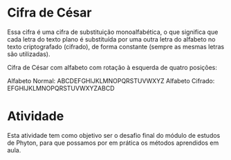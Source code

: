 # Cifra de César

 Essa cifra é uma cifra de substituição monoalfabética, o que significa que cada letra do texto plano é substituída por uma outra letra do alfabeto no texto criptografado (cifrado), de forma constante (sempre as mesmas letras são utilizadas).

Cifra de César com alfabeto com rotação à esquerda de quatro posições:

Alfabeto Normal: ABCDEFGHIJKLMNOPQRSTUVWXYZ
Alfabeto Cifrado: EFGHIJKLMNOPQRSTUVWXYZABCD

# Atividade

 Esta atividade tem como objetivo ser o desafio final do módulo de estudos de Phyton, para que possamos por em prática os métodos aprendidos em aula.
